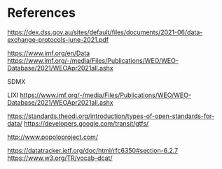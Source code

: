 # References


https://dex.dss.gov.au/sites/default/files/documents/2021-06/data-exchange-protocols-june-2021.pdf

https://www.imf.org/en/Data
https://www.imf.org/-/media/Files/Publications/WEO/WEO-Database/2021/WEOApr2021all.ashx

SDMX

LIXI
https://www.imf.org/-/media/Files/Publications/WEO/WEO-Database/2021/WEOApr2021all.ashx


https://standards.theodi.org/introduction/types-of-open-standards-for-data/
https://developers.google.com/transit/gtfs/

http://www.popoloproject.com/

https://datatracker.ietf.org/doc/html/rfc6350#section-6.2.7
https://www.w3.org/TR/vocab-dcat/


